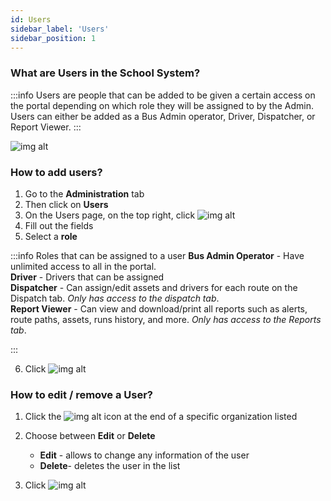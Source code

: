 ```yaml
---
id: Users
sidebar_label: 'Users'
sidebar_position: 1
---
```


### What are Users in the School System?
:::info
Users are people that can be added to be given a certain access on the portal depending on which role they will be assigned to by the Admin. Users can either be added as a Bus Admin operator, Driver, Dispatcher, or Report Viewer.
:::

![img alt](/img/users.png)

### How to add users?

1. Go to the **Administration** tab
2. Then click on **Users**
3. On the Users page, on the top right, click ![img alt](/img/add_user_btn.png)
4. Fill out the fields
5. Select a **role**<br />

:::info Roles that can be assigned to a user
   **Bus Admin Operator** - Have unlimited access to all in the portal.<br />
   **Driver** - Drivers that can be assigned<br />
   **Dispatcher** - Can assign/edit assets and drivers for each route on the Dispatch tab. _Only has access to the dispatch tab_. <br />
   **Report Viewer** - Can view and download/print all reports such as alerts, route paths, assets, runs history, and more. _Only has access to the Reports tab_.<br />

:::

 6. Click ![img alt](/img/save-btn.png)


 ### How to edit / remove a User?

1. Click the ![img alt](/img/3-dots-icon.png) icon at the end of a specific organization listed
2. Choose between **Edit** or **Delete** 
    - **Edit** - allows to change any information of the user
    - **Delete**- deletes the user in the list

3. Click ![img alt](/img/save-btn.png)